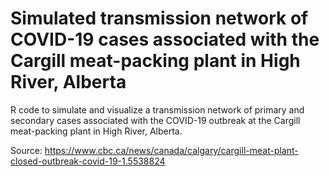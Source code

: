 # Simulated transmission network of COVID-19 cases associated with the Cargill meat-packing plant in High River, Alberta

R code to simulate and visualize a transmission network of primary and secondary cases associated with the COVID-19 outbreak at the Cargill meat-packing plant in High River, Alberta.

Source: https://www.cbc.ca/news/canada/calgary/cargill-meat-plant-closed-outbreak-covid-19-1.5538824
